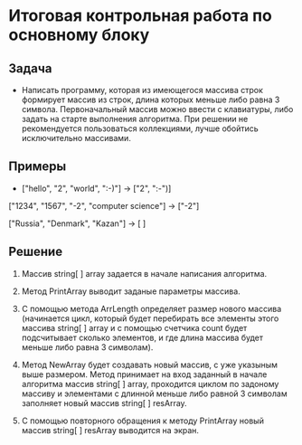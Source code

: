 # Итоговая контрольная работа по основному блоку

## Задача

*  Hаписать программу, которая из имеющегося массива строк формирует массив из строк, длина которых
меньше либо равна 3 символа. Первоначальный массив можно ввести с клавиатуры, либо задать на 
старте выполнения алгоритма. При решении не рекомендуется пользоваться коллекциями, лучше 
обойтись исключительно массивами.

## Примеры

* ["hello", "2", "world", ":-)"] -> ["2", ":-")]

["1234", "1567", "-2", "computer science"] -> ["-2"]

["Russia", "Denmark", "Kazan"] -> [ ]

## Решение

1. Массив string[ ] array задается в начале написания  алгоритма.

2. Метод PrintArray выводит заданые параметры массива.

3. С помощью метода ArrLength определяет размер нового массива 
(начинается цикл, который будет  перебирать все элементы этого  массива 
string[ ] array и с помощью счетчика count будет  подсчитывает сколько 
 элементов, и где длина массива будет меньше либо равна 3 символам).
 
 4. Метод NewArray будет создавать новый массив, с уже указыным  выше размером. 
Метод принимает  на вход заданный в начале алгоритма массив string[ ] array,
 проходится циклом по задоному  массиву и элементами с длинной меньше либо 
равной 3 символам заполняет новый массив string[ ] resArray.

5. С помощью повторного обращения к методу PrintArray новый массив string[ ] 
resArray выводится на экран.